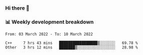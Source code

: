 ### Hi there 👋

### 📊 Weekly development breakdown
<!--START_SECTION:waka-->

```text
From: 03 March 2022 - To: 10 March 2022

C++     7 hrs 43 mins   █████████████████▒░░░░░░░   69.78 %
Other   3 hrs 12 mins   ███████▒░░░░░░░░░░░░░░░░░   28.98 %
```

<!--END_SECTION:waka-->
